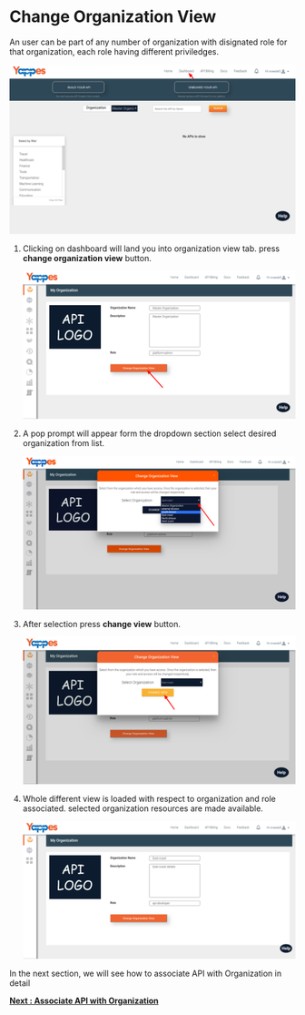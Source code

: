 Change Organization View
========================

An user can be part of any number of organization with disignated role
for that organization, each role having different priviledges.

![](images/dashboard/organization-view/organization-view-01.png)

1.  Clicking on dashboard will land you into organization view tab.
    press **change organization view** button.

    ![](images/dashboard/organization-view/organization-view-02.png)

2.  A pop prompt will appear form the dropdown section select desired
    organization from list.

    ![](images/dashboard/organization-view/organization-view-03.png)

3.  After selection press **change view** button.

    ![](images/dashboard/organization-view/organization-view-04.png)

4.  Whole different view is loaded with respect to organization and role
    associated. selected organization resources are made available.

    ![](images/dashboard/organization-view/organization-view-05.png)

In the next section, we will see how to associate API with Organization
in detail 

[**Next : Associate API with
Organization**](organizations_associate_api.md)